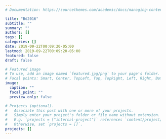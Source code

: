 ```yaml
---
# Documentation: https://sourcethemes.com/academic/docs/managing-content/

title: "Bd2016"
subtitle: ""
summary: ""
authors: []
tags: []
categories: []
date: 2019-09-22T00:09:20-05:00
lastmod: 2019-09-22T00:09:20-05:00
featured: false
draft: false

# Featured image
# To use, add an image named `featured.jpg/png` to your page's folder.
# Focal points: Smart, Center, TopLeft, Top, TopRight, Left, Right, BottomLeft, Bottom, BottomRight.
image:
  caption: ""
  focal_point: ""
  preview_only: false

# Projects (optional).
#   Associate this post with one or more of your projects.
#   Simply enter your project's folder or file name without extension.
#   E.g. `projects = ["internal-project"]` references `content/project/deep-learning/index.md`.
#   Otherwise, set `projects = []`.
projects: []
---
```

